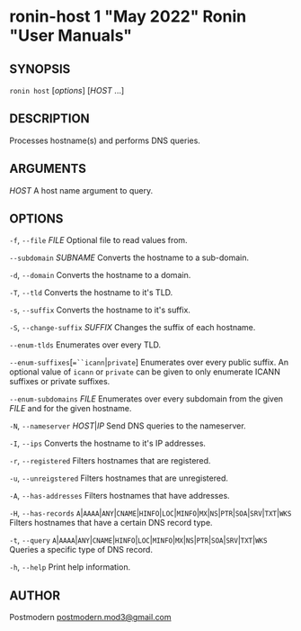 # ronin-host 1 "May 2022" Ronin "User Manuals"

## SYNOPSIS

`ronin host` [*options*] [*HOST* ...]

## DESCRIPTION

Processes hostname(s) and performs DNS queries.

## ARGUMENTS

*HOST*
  A host name argument to query.

## OPTIONS

`-f`, `--file` *FILE*
  Optional file to read values from.

`--subdomain` *SUBNAME*
  Converts the hostname to a sub-domain.

`-d`, `--domain`
  Converts the hostname to a domain.

`-T`, `--tld`
  Converts the hostname to it's TLD.

`-s`, `--suffix`
  Converts the hostname to it's suffix.

`-S`, `--change-suffix` *SUFFIX*
  Changes the suffix of each hostname.

`--enum-tlds`
  Enumerates over every TLD.

`--enum-suffixes`[`=``icann`|`private`]
  Enumerates over every public suffix. An optional value of `icann` or `private`
  can be given to only enumerate ICANN suffixes or private suffixes.

`--enum-subdomains` *FILE*
  Enumerates over every subdomain from the given *FILE* and for the given
  hostname.

`-N`, `--nameserver` *HOST*|*IP*
  Send DNS queries to the nameserver.

`-I`, `--ips`
  Converts the hostname to it's IP addresses.

`-r`, `--registered`
  Filters hostnames that are registered.

`-u`, `--unreigstered`
  Filters hostnames that are unregistered.

`-A`, `--has-addresses`
  Filters hostnames that have addresses.

`-H`, `--has-records` `A`\|`AAAA`\|`ANY`\|`CNAME`\|`HINFO`\|`LOC`\|`MINFO`\|`MX`\|`NS`\|`PTR`\|`SOA`\|`SRV`\|`TXT`\|`WKS`
  Filters hostnames that have a certain DNS record type.

`-t`, `--query` `A`\|`AAAA`\|`ANY`\|`CNAME`\|`HINFO`\|`LOC`\|`MINFO`\|`MX`\|`NS`\|`PTR`\|`SOA`\|`SRV`\|`TXT`\|`WKS`
  Queries a specific type of DNS record.

`-h`, `--help`
  Print help information.

## AUTHOR

Postmodern <postmodern.mod3@gmail.com>

